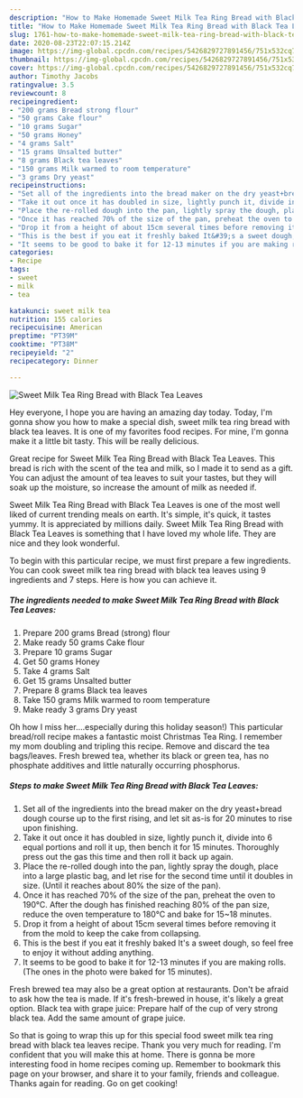 ```yaml
---
description: "How to Make Homemade Sweet Milk Tea Ring Bread with Black Tea Leaves"
title: "How to Make Homemade Sweet Milk Tea Ring Bread with Black Tea Leaves"
slug: 1761-how-to-make-homemade-sweet-milk-tea-ring-bread-with-black-tea-leaves
date: 2020-08-23T22:07:15.214Z
image: https://img-global.cpcdn.com/recipes/5426829727891456/751x532cq70/sweet-milk-tea-ring-bread-with-black-tea-leaves-recipe-main-photo.jpg
thumbnail: https://img-global.cpcdn.com/recipes/5426829727891456/751x532cq70/sweet-milk-tea-ring-bread-with-black-tea-leaves-recipe-main-photo.jpg
cover: https://img-global.cpcdn.com/recipes/5426829727891456/751x532cq70/sweet-milk-tea-ring-bread-with-black-tea-leaves-recipe-main-photo.jpg
author: Timothy Jacobs
ratingvalue: 3.5
reviewcount: 8
recipeingredient:
- "200 grams Bread strong flour"
- "50 grams Cake flour"
- "10 grams Sugar"
- "50 grams Honey"
- "4 grams Salt"
- "15 grams Unsalted butter"
- "8 grams Black tea leaves"
- "150 grams Milk warmed to room temperature"
- "3 grams Dry yeast"
recipeinstructions:
- "Set all of the ingredients into the bread maker on the dry yeast+bread dough course up to the first rising, and let sit as-is for 20 minutes to rise upon finishing."
- "Take it out once it has doubled in size, lightly punch it, divide into 6 equal portions and roll it up, then bench it for 15 minutes. Thoroughly press out the gas this time and then roll it back up again."
- "Place the re-rolled dough into the pan, lightly spray the dough, place into a large plastic bag, and let rise for the second time until it doubles in size. (Until it reaches about 80% the size of the pan)."
- "Once it has reached 70% of the size of the pan, preheat the oven to 190°C. After the dough has finished reaching 80% of the pan size, reduce the oven temperature to 180°C and bake for 15~18 minutes."
- "Drop it from a height of about 15cm several times before removing it from the mold to keep the cake from collapsing."
- "This is the best if you eat it freshly baked It&#39;s a sweet dough, so feel free to enjoy it without adding anything."
- "It seems to be good to bake it for 12-13 minutes if you are making rolls. (The ones in the photo were baked for 15 minutes)."
categories:
- Recipe
tags:
- sweet
- milk
- tea

katakunci: sweet milk tea 
nutrition: 155 calories
recipecuisine: American
preptime: "PT39M"
cooktime: "PT38M"
recipeyield: "2"
recipecategory: Dinner

---
```



![Sweet Milk Tea Ring Bread with Black Tea Leaves](https://img-global.cpcdn.com/recipes/5426829727891456/751x532cq70/sweet-milk-tea-ring-bread-with-black-tea-leaves-recipe-main-photo.jpg)

Hey everyone, I hope you are having an amazing day today. Today, I'm gonna show you how to make a special dish, sweet milk tea ring bread with black tea leaves. It is one of my favorites food recipes. For mine, I'm gonna make it a little bit tasty. This will be really delicious.

Great recipe for Sweet Milk Tea Ring Bread with Black Tea Leaves. This bread is rich with the scent of the tea and milk, so I made it to send as a gift. You can adjust the amount of tea leaves to suit your tastes, but they will soak up the moisture, so increase the amount of milk as needed if.

Sweet Milk Tea Ring Bread with Black Tea Leaves is one of the most well liked of current trending meals on earth. It's simple, it's quick, it tastes yummy. It is appreciated by millions daily. Sweet Milk Tea Ring Bread with Black Tea Leaves is something that I have loved my whole life. They are nice and they look wonderful.


To begin with this particular recipe, we must first prepare a few ingredients. You can cook sweet milk tea ring bread with black tea leaves using 9 ingredients and 7 steps. Here is how you can achieve it.

<!--inarticleads1-->

##### The ingredients needed to make Sweet Milk Tea Ring Bread with Black Tea Leaves:

1. Prepare 200 grams Bread (strong) flour
1. Make ready 50 grams Cake flour
1. Prepare 10 grams Sugar
1. Get 50 grams Honey
1. Take 4 grams Salt
1. Get 15 grams Unsalted butter
1. Prepare 8 grams Black tea leaves
1. Take 150 grams Milk warmed to room temperature
1. Make ready 3 grams Dry yeast


Oh how I miss her….especially during this holiday season!) This particular bread/roll recipe makes a fantastic moist Christmas Tea Ring. I remember my mom doubling and tripling this recipe. Remove and discard the tea bags/leaves. Fresh brewed tea, whether its black or green tea, has no phosphate additives and little naturally occurring phosphorus. 

<!--inarticleads2-->

##### Steps to make Sweet Milk Tea Ring Bread with Black Tea Leaves:

1. Set all of the ingredients into the bread maker on the dry yeast+bread dough course up to the first rising, and let sit as-is for 20 minutes to rise upon finishing.
1. Take it out once it has doubled in size, lightly punch it, divide into 6 equal portions and roll it up, then bench it for 15 minutes. Thoroughly press out the gas this time and then roll it back up again.
1. Place the re-rolled dough into the pan, lightly spray the dough, place into a large plastic bag, and let rise for the second time until it doubles in size. (Until it reaches about 80% the size of the pan).
1. Once it has reached 70% of the size of the pan, preheat the oven to 190°C. After the dough has finished reaching 80% of the pan size, reduce the oven temperature to 180°C and bake for 15~18 minutes.
1. Drop it from a height of about 15cm several times before removing it from the mold to keep the cake from collapsing.
1. This is the best if you eat it freshly baked It&#39;s a sweet dough, so feel free to enjoy it without adding anything.
1. It seems to be good to bake it for 12-13 minutes if you are making rolls. (The ones in the photo were baked for 15 minutes).


Fresh brewed tea may also be a great option at restaurants. Don&#39;t be afraid to ask how the tea is made. If it&#39;s fresh-brewed in house, it&#39;s likely a great option. Black tea with grape juice: Prepare half of the cup of very strong black tea. Add the same amount of grape juice. 

So that is going to wrap this up for this special food sweet milk tea ring bread with black tea leaves recipe. Thank you very much for reading. I'm confident that you will make this at home. There is gonna be more interesting food in home recipes coming up. Remember to bookmark this page on your browser, and share it to your family, friends and colleague. Thanks again for reading. Go on get cooking!
